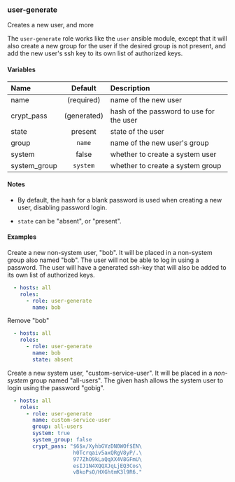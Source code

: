 
### user-generate
Creates a new user, and more

The `user-generate` role works like the `user` ansible module, except that it
will also create a new group for the user if the desired group is not present,
and add the new user's ssh key to its own list of authorized keys.

#### Variables

|Name        |Default    |Description                                |
|:-----------|:---------:|:------------------------------------------|
|name        |(required) |name of the new user                       |
|crypt_pass  |(generated)|hash of the password to use for the user   |
|state       |present    |state of the user                          |
|group       |`name`     |name of the new user's group               |
|system      |false      |whether to create a system user            |
|system_group|`system`   |whether to create a system group           |

#### Notes

  - By default, the hash for a blank password is used when creating
    a new user, disabling password login.

  - `state` can be "absent", or "present".

#### Examples

Create a new non-system user, "bob".  It will be placed in a non-system group
also named "bob".  The user will not be able to log in using a password.  The
user will have a generated ssh-key that will also be added to its own list of
authorized keys.
```YAML
  - hosts: all
    roles:
      - role: user-generate
        name: bob
```

Remove "bob"
```YAML
  - hosts: all
    roles:
      - role: user-generate
        name: bob
        state: absent
```

Create a new system user, "custom-service-user".  It will be placed in a
*non-system* group named "all-users".  The given hash allows the system user to
login using the password "gobig".
```YAML
  - hosts: all
    roles:
      - role: user-generate
        name: custom-service-user
        group: all-users
        system: true
        system_group: false
        crypt_pass: "$6$x/XyhbGVzDN0WOf$EN\
                     h0Tcrqaiv5axQRgV8yP/.\
                     977ZhO9kLaQqXX4V8GFmU\
                     esIJ1N4XQQXJqLjEQ3Cos\
                     vBkoPsO/HXGhtmK3l9R6."
```

